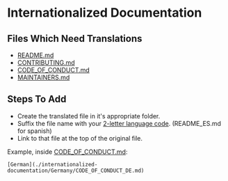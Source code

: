 # Internationalized Documentation

## Files Which Need Translations
- [README.md](../README.md)
- [CONTRIBUTING.md](../CONTRIBUTING.md)
- [CODE_OF_CONDUCT.md](../CODE_OF_CONDUCT.md)
- [MAINTAINERS.md](../MAINTAINERS.md)

## Steps To Add
- Create the translated file in it's appropriate folder.
- Suffix the file name with your [2-letter language code](https://www.sitepoint.com/iso-2-letter-language-codes/). (README_ES.md for spanish)
- Link to that file at the top of the original file.

Example, inside [CODE_OF_CONDUCT.md](../CODE_OF_CONDUCT.md):
```
[German](./internationalized-documentation/Germany/CODE_OF_CONDUCT_DE.md)
```
